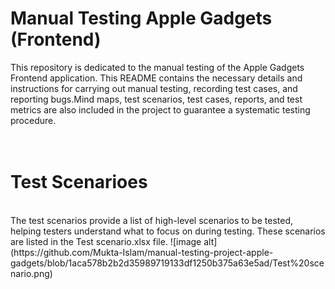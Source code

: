 # Manual Testing Apple Gadgets (Frontend)
This repository is dedicated to the manual testing of the Apple Gadgets Frontend application. This README contains the necessary details and instructions for carrying out manual testing, recording test cases, and reporting bugs.Mind maps, test scenarios, test cases, reports, and test metrics are also included in the project to guarantee a systematic testing procedure.
<br>
<br>
<br>
# Test Scenarioes
<br>
The test scenarios provide a list of high-level scenarios to be tested, helping testers understand what to focus on during testing. These scenarios are listed in the Test scenario.xlsx file.
![image alt](https://github.com/Mukta-Islam/manual-testing-project-apple-gadgets/blob/1aca578b2b2d35989719133df1250b375a63e5ad/Test%20scenario.png)
